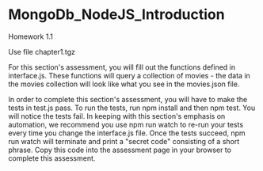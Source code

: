 # MongoDb_NodeJS_Introduction

Homework 1.1

Use file chapter1.tgz

For this section's assessment, you will fill out the functions defined in interface.js. These functions will query a collection of movies - the data in the movies collection will look like what you see in the movies.json file.

In order to complete this section's assessment, you will have to make the tests in test.js pass. To run the tests, run npm install and then npm test. You will notice the tests fail. In keeping with this section's emphasis on automation, we recommend you use npm run watch to re-run your tests every time you change the interface.js file. Once the tests succeed, npm run watch will terminate and print a "secret code" consisting of a short phrase. Copy this code into the assessment page in your browser to complete this assessment.


